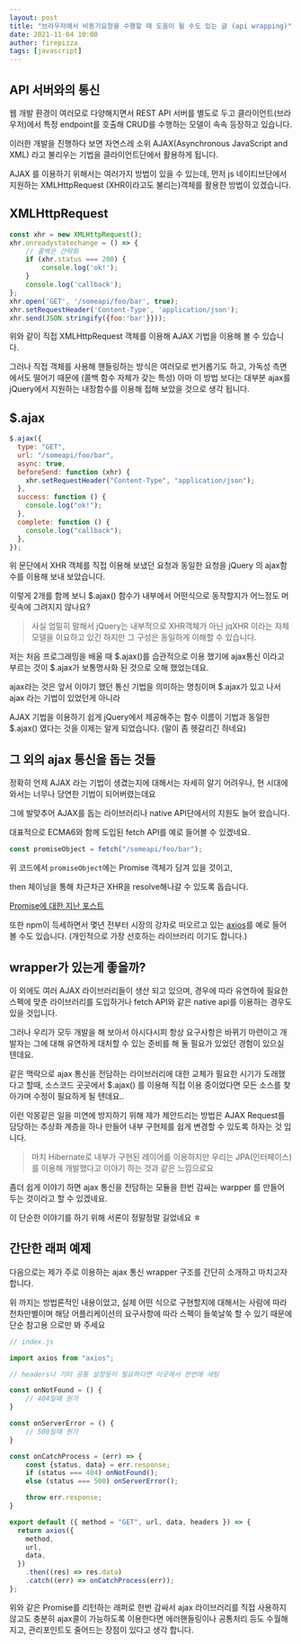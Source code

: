 ```yaml
---
layout: post
title: "브라우저에서 비동기요청을 수행할 때 도움이 될 수도 있는 글 (api wrapping)"
date: 2021-11-04 10:00
author: firepizza
tags: [javascript]
---
```


## API 서버와의 통신

웹 개발 환경이 여러모로 다양해지면서 REST API 서버를 별도로 두고 클라이언트(브라우저)에서 특정 endpoint를 호출해 CRUD를 수행하는 모델이 속속 등장하고 있습니다.

이러한 개발을 진행하다 보면 자연스레 소위 AJAX(Asynchronous JavaScript and XML) 라고 불리우는 기법을 클라이언트단에서 활용하게 됩니다.

AJAX 를 이용하기 위해서는 여러가지 방법이 있을 수 있는데, 먼저 js 네이티브단에서 지원하는 XMLHttpRequest (XHR이라고도 불리는)객체를 활용한 방법이 있겠습니다.

## XMLHttpRequest

```javascript
const xhr = new XMLHttpRequest();
xhr.onreadystatechange = () => {
    // 콜백은 간략화
    if (xhr.status === 200) {
        console.log('ok!');
    }
    console.log('callback');
};
xhr.open('GET', '/someapi/foo/bar', true);
xhr.setRequestHeader('Content-Type', 'application/json');
xhr.send(JSON.stringify({foo:'bar'}}));
```

위와 같이 직접 XMLHttpRequest 객체를 이용해 AJAX 기법을 이용해 볼 수 있습니다.

그러나 직접 객체를 사용해 핸들링하는 방식은 여러모로 번거롭기도 하고, 가독성 측면에서도 떨어기 때문에 (콜백 함수 자체가 갖는 특성) 아마 이 방법 보다는 대부분 ajax를 jQuery에서 지원하는 내장함수를 이용해 접해 보았을 것으로 생각 됩니다.

## $.ajax

```javascript
$.ajax({
  type: "GET",
  url: "/someapi/foo/bar",
  async: true,
  beforeSend: function (xhr) {
    xhr.setRequestHeader("Content-Type", "application/json");
  },
  success: function () {
    console.log("ok!");
  },
  complete: function () {
    console.log("callback");
  },
});
```

위 문단에서 XHR 객체를 직접 이용해 보냈던 요청과 동일한 요청을 jQuery 의 ajax함수를 이용해 보내 보았습니다.

이렇게 2개를 함께 보니 \$.ajax() 함수가 내부에서 어떤식으로 동작할지가 어느정도 머릿속에 그려지지 않나요?

> 사실 엄밀히 말해서 jQuery는 내부적으로 XHR객체가 아닌 jqXHR 이라는 자체 모델을 이요하고 있긴 하지만 그 구성은 동일하게 이해할 수 있습니다.

저는 처음 프로그래밍을 배울 때 \$.ajax()를 습관적으로 이용 했기에 ajax통신 이라고 부르는 것이 \$.ajax가 보통명사화 된 것으로 오해 했었는데요.

ajax라는 것은 앞서 이야기 했던 통신 기법을 의미하는 명칭이며
\$.ajax가 있고 나서 ajax 라는 기법이 있었던게 아니라

AJAX 기법을 이용하기 쉽게 jQuery에서 제공해주는 함수 이름이 기법과 동일한 \$.ajax() 였다는 것을 이제는 알게 되었습니다. (말이 좀 헷갈리긴 하네요)

## 그 외의 ajax 통신을 돕는 것들

정확히 언제 AJAX 라는 기법이 생겼는지에 대해서는 자세히 알기 어려우나,
현 시대에 와서는 너무나 당연한 기법이 되어버렸는데요

그에 발맞추어 AJAX를 돕는 라이브러리나 native API단에서의 지원도 늘어 왔습니다.

대표적으로 ECMA6와 함께 도입된 fetch API를 예로 들어볼 수 있겠네요.

```javascript
const promiseObject = fetch("/someapi/foo/bar");
```

위 코드에서 `promiseObject`에는 Promise 객체가 담겨 있을 것이고,

then 체이닝을 통해 차근차근 XHR을 resolve해나갈 수 있도록 돕습니다.

[Promise에 대한 지난 포스트](https://bravenamme.github.io/2019/11/06/javascript-promise2/)

또한 npm이 득세하면서 몇년 전부터 시장의 강자로 떠오르고 있는 [axios](https://github.com/axios/axios)를 예로 들어볼 수도 있습니다. (개인적으로 가장 선호하는 라이브러리 이기도 합니다.)

## wrapper가 있는게 좋을까?

이 외에도 여러 AJAX 라이브러리들이 생산 되고 있으며, 경우에 따라 유연하에 필요한 스펙에 맞춘 라이브러리를 도입하거나 fetch API와 같은 native api를 이용하는 경우도 있을 것입니다.

그러나 우리가 모두 개발을 해 보아서 아시다시피 항상 요구사항은 바뀌기 마련이고 개발자는 그에 대해 유연하게 대처할 수 있는 준비를 해 둘 필요가 있었던 경험이 있으실 텐데요.

같은 맥락으로 ajax 통신을 전담하는 라이브러리에 대한 교체가 필요한 시기가 도래했다고 할때, 소스코드 곳곳에서 \$.ajax() 를 이용해 직접 이용 중이었다면 모든 소스를 찾아가며 수정이 필요하게 될 텐데요..

이런 악몽같은 일을 미연에 방지하기 위해 제가 제안드리는 방법은 AJAX Request를 담당하는 추상화 계층을 하나 만들어 내부 구현체를 쉽게 변경할 수 있도록 하자는 것 입니다.

> 마치 Hibernate로 내부가 구현된 레이어를 이용하지만 우리는 JPA(인터페이스)를 이용해 개발했다고 이야기 하는 것과 같은 느낌으로요

좀더 쉽게 이야기 하면 ajax 통신을 전담하는 모듈을 한번 감싸는 warpper 를 만들어 두는 것이라고 할 수 있겠네요.

이 단순한 이야기를 하기 위해 서론이 정말정말 길었네요 ㅎ

## 간단한 래퍼 예제

다음으로는 제가 주로 이용하는 ajax 통신 wrapper 구조를 간단히 소개하고 마치고자 합니다.

위 까지는 방법론적인 내용이었고, 실제 어떤 식으로 구현할지에 대해서는 사람에 따라 천차만별이며 해당 어플리케이션의 요구사항에 따라 스펙이 들쑥날쑥 할 수 있기 때문에 단순 참고용 으로만 봐 주세요

```javascript
// index.js

import axios from "axios";

// headers나 기타 공통 설정등이 필요하다면 이곳에서 한번에 세팅

const onNotFound = () {
    // 404일때 뭔가
}

const onServerError = () {
    // 500일때 뭔가
}

const onCatchProcess = (err) => {
    const {status, data} = err.response;
    if (status === 404) onNotFound();
    else (status === 500) onServerError();

    throw err.response;
}

export default ({ method = "GET", url, data, headers }) => {
  return axios({
    method,
    url,
    data,
  })
    .then((res) => res.data)
    .catch((err) => onCatchProcess(err));
};
```

위와 같은 Promise를 리턴하는 래퍼로 한번 감싸서 ajax 라이브러리를 직접 사용하지 않고도 충분히 ajax콜이 가능하도록 이용한다면 에러핸들링이나 공통처리 등도 수월해지고, 관리포인트도 줄어드는 장점이 있다고 생각 합니다.
